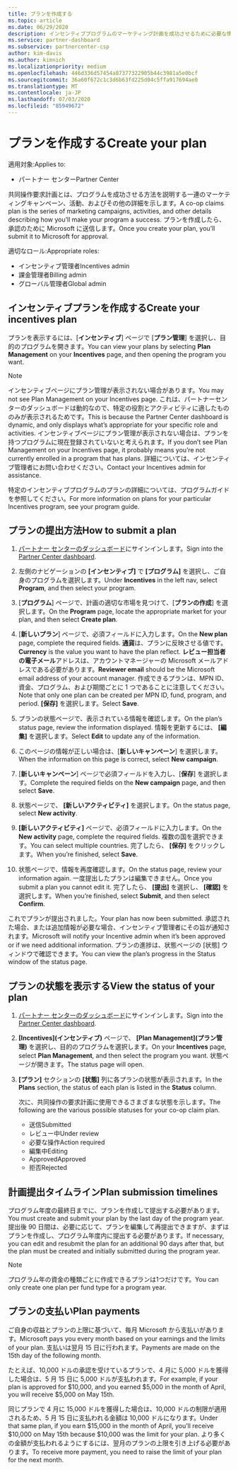 ```yaml
---
title: プランを作成する
ms.topic: article
ms.date: 06/29/2020
description: インセンティブプログラムのマーケティング計画を成功させるために必要な情報を収集して作成します。
ms.service: partner-dashboard
ms.subservice: partnercenter-csp
author: kim-davis
ms.author: kimnich
ms.localizationpriority: medium
ms.openlocfilehash: 446d336d57454a87377322905b44c3981a5e0bcf
ms.sourcegitcommit: 36a60f672c1c3d6b63fd225d04c5ffa917694ae0
ms.translationtype: MT
ms.contentlocale: ja-JP
ms.lasthandoff: 07/03/2020
ms.locfileid: "85949672"
---
```

# <a name="create-your-plan"></a><span data-ttu-id="42f5a-103">プランを作成する</span><span class="sxs-lookup"><span data-stu-id="42f5a-103">Create your plan</span></span>

<span data-ttu-id="42f5a-104">適用対象:</span><span class="sxs-lookup"><span data-stu-id="42f5a-104">Applies to:</span></span>

- <span data-ttu-id="42f5a-105">パートナー センター</span><span class="sxs-lookup"><span data-stu-id="42f5a-105">Partner Center</span></span>

<span data-ttu-id="42f5a-106">共同操作要求計画とは、プログラムを成功させる方法を説明する一連のマーケティングキャンペーン、活動、およびその他の詳細を示します。</span><span class="sxs-lookup"><span data-stu-id="42f5a-106">A co-op claims plan is the series of marketing campaigns, activities, and other details describing how you’ll make your program a success.</span></span> <span data-ttu-id="42f5a-107">プランを作成したら、承認のために Microsoft に送信します。</span><span class="sxs-lookup"><span data-stu-id="42f5a-107">Once you create your plan, you’ll submit it to Microsoft for approval.</span></span> 

<span data-ttu-id="42f5a-108">適切なロール:</span><span class="sxs-lookup"><span data-stu-id="42f5a-108">Appropriate roles:</span></span>

- <span data-ttu-id="42f5a-109">インセンティブ管理者</span><span class="sxs-lookup"><span data-stu-id="42f5a-109">Incentives admin</span></span>
- <span data-ttu-id="42f5a-110">課金管理者</span><span class="sxs-lookup"><span data-stu-id="42f5a-110">Billing admin</span></span>
- <span data-ttu-id="42f5a-111">グローバル管理者</span><span class="sxs-lookup"><span data-stu-id="42f5a-111">Global admin</span></span>

## <a name="create-your-incentives-plan"></a><span data-ttu-id="42f5a-112">インセンティブプランを作成する</span><span class="sxs-lookup"><span data-stu-id="42f5a-112">Create your incentives plan</span></span>

<span data-ttu-id="42f5a-113">プランを表示するには、[**インセンティブ**] ページで [**プラン管理**] を選択し、目的のプログラムを開きます。</span><span class="sxs-lookup"><span data-stu-id="42f5a-113">You can view your plans by selecting **Plan Management** on your **Incentives** page, and then opening the program you want.</span></span>

>[!NOTE]
><span data-ttu-id="42f5a-114">インセンティブページにプラン管理が表示されない場合があります。</span><span class="sxs-lookup"><span data-stu-id="42f5a-114">You may not see Plan Management on your Incentives page.</span></span> <span data-ttu-id="42f5a-115">これは、パートナーセンターのダッシュボードは動的なので、特定の役割とアクティビティに適したもののみが表示されるためです。</span><span class="sxs-lookup"><span data-stu-id="42f5a-115">This is because the Partner Center dashboard is dynamic, and only displays what’s appropriate for your specific role and activities.</span></span> <span data-ttu-id="42f5a-116">インセンティブページにプラン管理が表示されない場合は、プランを持つプログラムに現在登録されていないと考えられます。</span><span class="sxs-lookup"><span data-stu-id="42f5a-116">If you don’t see Plan Management on your Incentives page, it probably means you’re not currently enrolled in a program that has plans.</span></span> <span data-ttu-id="42f5a-117">詳細については、インセンティブ管理者にお問い合わせください。</span><span class="sxs-lookup"><span data-stu-id="42f5a-117">Contact your Incentives admin for assistance.</span></span>

<span data-ttu-id="42f5a-118">特定のインセンティブプログラムのプランの詳細については、プログラムガイドを参照してください。</span><span class="sxs-lookup"><span data-stu-id="42f5a-118">For more information on plans for your particular Incentives program, see your program guide.</span></span>

## <a name="how-to-submit-a-plan"></a><span data-ttu-id="42f5a-119">プランの提出方法</span><span class="sxs-lookup"><span data-stu-id="42f5a-119">How to submit a plan</span></span>

1. <span data-ttu-id="42f5a-120">[パートナー センターのダッシュボード](https://partner.microsoft.com/dashboard/)にサインインします。</span><span class="sxs-lookup"><span data-stu-id="42f5a-120">Sign into the [Partner Center dashboard](https://partner.microsoft.com/dashboard/).</span></span>

2. <span data-ttu-id="42f5a-121">左側のナビゲーションの **[インセンティブ]** で **[プログラム]** を選択し、ご自身のプログラムを選択します。</span><span class="sxs-lookup"><span data-stu-id="42f5a-121">Under **Incentives** in the left nav, select **Program**, and then select your program.</span></span> 

3. <span data-ttu-id="42f5a-122">[**プログラム**] ページで、計画の適切な市場を見つけて、[**プランの作成**] を選択します。</span><span class="sxs-lookup"><span data-stu-id="42f5a-122">On the **Program** page, locate the appropriate market for your plan, and then select **Create plan**.</span></span> 

4. <span data-ttu-id="42f5a-123">[**新しいプラン**] ページで、必須フィールドに入力します。</span><span class="sxs-lookup"><span data-stu-id="42f5a-123">On the **New plan** page, complete the required fields.</span></span> <span data-ttu-id="42f5a-124">**通貨**は、プランに反映させる値です。</span><span class="sxs-lookup"><span data-stu-id="42f5a-124">**Currency** is the value you want to have the plan reflect.</span></span> <span data-ttu-id="42f5a-125">**レビュー担当者の電子メール**アドレスは、アカウントマネージャーの Microsoft メールアドレスである必要があります。</span><span class="sxs-lookup"><span data-stu-id="42f5a-125">**Reviewer email** should be the Microsoft email address of your account manager.</span></span> <span data-ttu-id="42f5a-126">作成できるプランは、MPN ID、資金、プログラム、および期間ごとに 1 つであることに注意してください。</span><span class="sxs-lookup"><span data-stu-id="42f5a-126">Note that only one plan can be created per MPN ID, fund, program, and period.</span></span> <span data-ttu-id="42f5a-127">**[保存]** を選択します。</span><span class="sxs-lookup"><span data-stu-id="42f5a-127">Select **Save**.</span></span>

5. <span data-ttu-id="42f5a-128">プランの状態ページで、表示されている情報を確認します。</span><span class="sxs-lookup"><span data-stu-id="42f5a-128">On the plan’s status page, review the information displayed.</span></span> <span data-ttu-id="42f5a-129">情報を更新するには、 **[編集]** を選択します。</span><span class="sxs-lookup"><span data-stu-id="42f5a-129">Select **Edit** to update any of the information.</span></span>

6. <span data-ttu-id="42f5a-130">このページの情報が正しい場合は、[**新しいキャンペーン**] を選択します。</span><span class="sxs-lookup"><span data-stu-id="42f5a-130">When the information on this page is correct, select **New campaign**.</span></span>

7. <span data-ttu-id="42f5a-131">[**新しいキャンペーン**] ページで必須フィールドを入力し、[**保存**] を選択します。</span><span class="sxs-lookup"><span data-stu-id="42f5a-131">Complete the required fields on the **New campaign** page, and then select **Save**.</span></span>

8. <span data-ttu-id="42f5a-132">状態ページで、 **[新しいアクティビティ]** を選択します。</span><span class="sxs-lookup"><span data-stu-id="42f5a-132">On the status page, select **New activity**.</span></span> 

9. <span data-ttu-id="42f5a-133">**[新しいアクティビティ]** ページで、必須フィールドに入力します。</span><span class="sxs-lookup"><span data-stu-id="42f5a-133">On the **New activity** page, complete the required fields.</span></span> <span data-ttu-id="42f5a-134">複数の国を選択できます。</span><span class="sxs-lookup"><span data-stu-id="42f5a-134">You can select multiple countries.</span></span> <span data-ttu-id="42f5a-135">完了したら、 **[保存]** をクリックします。</span><span class="sxs-lookup"><span data-stu-id="42f5a-135">When you’re finished, select **Save**.</span></span> 

10. <span data-ttu-id="42f5a-136">状態ページで、情報を再度確認します。</span><span class="sxs-lookup"><span data-stu-id="42f5a-136">On the status page, review your information again.</span></span> <span data-ttu-id="42f5a-137">一度提出したプランは編集できません。</span><span class="sxs-lookup"><span data-stu-id="42f5a-137">Once you submit a plan you cannot edit it.</span></span> <span data-ttu-id="42f5a-138">完了したら、 **[提出]** を選択し、 **[確認]** を選択します。</span><span class="sxs-lookup"><span data-stu-id="42f5a-138">When you’re finished, select **Submit**, and then select **Confirm**.</span></span>

<span data-ttu-id="42f5a-139">これでプランが提出されました。</span><span class="sxs-lookup"><span data-stu-id="42f5a-139">Your plan has now been submitted.</span></span> <span data-ttu-id="42f5a-140">承認された場合、または追加情報が必要な場合、インセンティブ管理者にその旨が通知されます。</span><span class="sxs-lookup"><span data-stu-id="42f5a-140">Microsoft will notify your Incentive admin when it’s been approved or if we need additional information.</span></span> <span data-ttu-id="42f5a-141">プランの進捗は、状態ページの [状態] ウィンドウで確認できます。</span><span class="sxs-lookup"><span data-stu-id="42f5a-141">You can view the plan’s progress in the Status window of the status page.</span></span>

## <a name="view-the-status-of-your-plan"></a><span data-ttu-id="42f5a-142">プランの状態を表示する</span><span class="sxs-lookup"><span data-stu-id="42f5a-142">View the status of your plan</span></span>

1. <span data-ttu-id="42f5a-143">[パートナー センターのダッシュボード](https://partner.microsoft.com/dashboard/)にサインインします。</span><span class="sxs-lookup"><span data-stu-id="42f5a-143">Sign into the [Partner Center dashboard](https://partner.microsoft.com/dashboard/).</span></span>

2. <span data-ttu-id="42f5a-144">**[Incentives]\(インセンティブ\)** ページで、 **[Plan Management]\(プラン管理\)** を選択し、目的のプログラムを選択します。</span><span class="sxs-lookup"><span data-stu-id="42f5a-144">On your **Incentives** page, select **Plan Management**, and then select the program you want.</span></span> <span data-ttu-id="42f5a-145">状態ページが開きます。</span><span class="sxs-lookup"><span data-stu-id="42f5a-145">The status page will open.</span></span>

3. <span data-ttu-id="42f5a-146">**[プラン]** セクションの **[状態]** 列に各プランの状態が表示されます。</span><span class="sxs-lookup"><span data-stu-id="42f5a-146">In the **Plans** section, the status of each plan is listed in the **Status** column.</span></span>

   <span data-ttu-id="42f5a-147">次に、共同操作の要求計画に使用できるさまざまな状態を示します。</span><span class="sxs-lookup"><span data-stu-id="42f5a-147">The following are the various possible statuses for your co-op claim plan.</span></span>

   - <span data-ttu-id="42f5a-148">送信</span><span class="sxs-lookup"><span data-stu-id="42f5a-148">Submitted</span></span>
   - <span data-ttu-id="42f5a-149">レビュー中</span><span class="sxs-lookup"><span data-stu-id="42f5a-149">Under review</span></span>
   - <span data-ttu-id="42f5a-150">必要な操作</span><span class="sxs-lookup"><span data-stu-id="42f5a-150">Action required</span></span>
   - <span data-ttu-id="42f5a-151">編集中</span><span class="sxs-lookup"><span data-stu-id="42f5a-151">Editing</span></span>
   - <span data-ttu-id="42f5a-152">Approved</span><span class="sxs-lookup"><span data-stu-id="42f5a-152">Approved</span></span>
   - <span data-ttu-id="42f5a-153">拒否</span><span class="sxs-lookup"><span data-stu-id="42f5a-153">Rejected</span></span>

## <a name="plan-submission-timelines"></a><span data-ttu-id="42f5a-154">計画提出タイムライン</span><span class="sxs-lookup"><span data-stu-id="42f5a-154">Plan submission timelines</span></span>

<span data-ttu-id="42f5a-155">プログラム年度の最終日までに、プランを作成して提出する必要があります。</span><span class="sxs-lookup"><span data-stu-id="42f5a-155">You must create and submit your plan by the last day of the program year.</span></span> <span data-ttu-id="42f5a-156">提出後 90 日間は、必要に応じて、プランを編集して再提出できますが、まずはプランを作成し、プログラム年度内に提出する必要があります。</span><span class="sxs-lookup"><span data-stu-id="42f5a-156">If necessary, you can edit and resubmit the plan for an additional 90 days after that, but the plan must be created and initially submitted during the program year.</span></span>

>[!NOTE]
> <span data-ttu-id="42f5a-157">プログラム年の資金の種類ごとに作成できるプランは1つだけです。</span><span class="sxs-lookup"><span data-stu-id="42f5a-157">You can only create one plan per fund type for a program year.</span></span>

## <a name="plan-payments"></a><span data-ttu-id="42f5a-158">プランの支払い</span><span class="sxs-lookup"><span data-stu-id="42f5a-158">Plan payments</span></span>

<span data-ttu-id="42f5a-159">ご自身の収益とプランの上限に基づいて、毎月 Microsoft から支払いがあります。</span><span class="sxs-lookup"><span data-stu-id="42f5a-159">Microsoft pays you every month based on your earnings and the limits of your plan.</span></span> <span data-ttu-id="42f5a-160">支払いは翌月 15 日に行われます。</span><span class="sxs-lookup"><span data-stu-id="42f5a-160">Payments are made on the 15th day of the following month.</span></span>

<span data-ttu-id="42f5a-161">たとえば、10,000 ドルの承認を受けているプランで、4 月に 5,000 ドルを獲得した場合は、5 月 15 日に 5,000 ドルが支払われます。</span><span class="sxs-lookup"><span data-stu-id="42f5a-161">For example, if your plan is approved for $10,000, and you earned $5,000 in the month of April, you will receive $5,000 on May 15th.</span></span>

<span data-ttu-id="42f5a-162">同じプランで 4 月に 15,000 ドルを獲得した場合は、10,000 ドルの制限が適用されるため、5 月 15 日に支払われる金額は 10,000 ドルになります。</span><span class="sxs-lookup"><span data-stu-id="42f5a-162">Under that same plan, if you earn $15,000 in the month of April, you’ll receive $10,000 on May 15th because $10,000 was the limit for your plan.</span></span> <span data-ttu-id="42f5a-163">より多くの金額が支払われるようにするには、翌月のプランの上限を引き上げる必要があります。</span><span class="sxs-lookup"><span data-stu-id="42f5a-163">To receive more payment, you need to raise the limit of your plan for the next month.</span></span>
